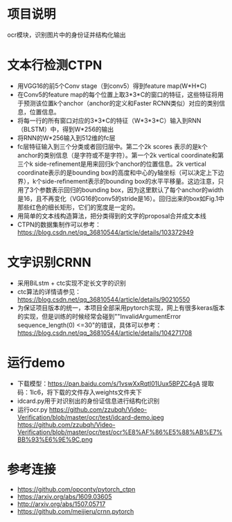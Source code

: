 # 项目说明
ocr模块，识别图片中的身份证并结构化输出
# 文本行检测CTPN
- 用VGG16的前5个Conv stage（到conv5）得到feature map(W\*H*C)
- 在Conv5的feature map的每个位置上取3\*3*C的窗口的特征，这些特征将用于预测该位置k个anchor（anchor的定义和Faster RCNN类似）对应的类别信息，位置信息。
- 将每一行的所有窗口对应的3\*3\*C的特征（W\*3\*3\*C）输入到RNN（BLSTM）中，得到W*256的输出
- 将RNN的W*256输入到512维的fc层
- fc层特征输入到三个分类或者回归层中。第二个2k scores 表示的是k个anchor的类别信息（是字符或不是字符）。第一个2k vertical coordinate和第三个k side-refinement是用来回归k个anchor的位置信息。2k vertical coordinate表示的是bounding box的高度和中心的y轴坐标（可以决定上下边界），k个side-refinement表示的bounding box的水平平移量。这边注意，只用了3个参数表示回归的bounding box，因为这里默认了每个anchor的width是16，且不再变化（VGG16的conv5的stride是16）。回归出来的box如Fig.1中那些红色的细长矩形，它们的宽度是一定的。
- 用简单的文本线构造算法，把分类得到的文字的proposal合并成文本线
- CTPN的数据集制作可以参考：https://blog.csdn.net/qq_36810544/article/details/103372949
# 文字识别CRNN
- 采用BiLstm + ctc实现不定长文字的识别
- ctc算法的详情请参见：https://blog.csdn.net/qq_36810544/article/details/90210550
- 为保证项目版本的统一，本项目全部采用pytorch实现，网上有很多keras版本的实现，但是训练的时候经常会碰到""InvalidArgumentError sequence_length(0) <=30"的错误，具体可以参考：https://blog.csdn.net/qq_36810544/article/details/104271708
# 运行demo
- 下载模型：https://pan.baidu.com/s/1vswXxRqtl01Uux5BPZC4gA 提取码：1lc6，将下载的文件存入weights文件夹下
- idcard.py用于对识别出的身份证信息进行结构化识别
- 运行ocr.py
https://github.com/zzubqh/Video-Verification/blob/master/ocr/test/idcard-demo.jpeg
https://github.com/zzubqh/Video-Verification/blob/master/ocr/test/ocr%E8%AF%86%E5%88%AB%E7%BB%93%E6%9E%9C.png
# 参考连接
- https://github.com/opconty/pytorch_ctpn
- https://arxiv.org/abs/1609.03605
- http://arxiv.org/abs/1507.05717
- https://github.com/meijieru/crnn.pytorch

